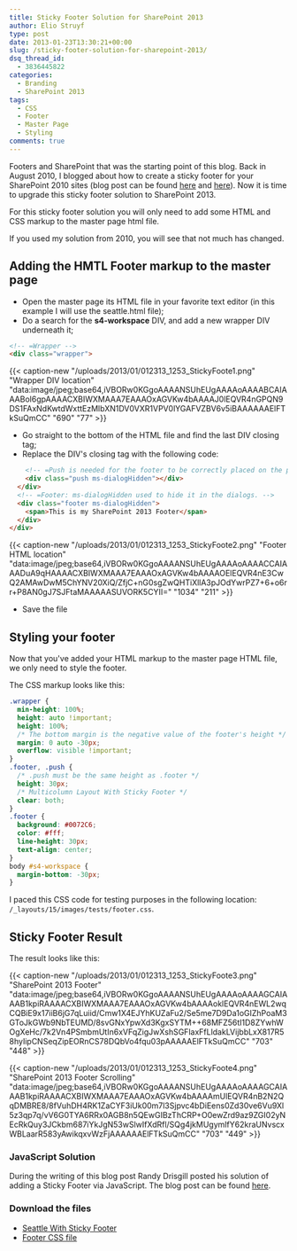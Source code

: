 ```yaml
---
title: Sticky Footer Solution for SharePoint 2013
author: Elio Struyf
type: post
date: 2013-01-23T13:30:21+00:00
slug: /sticky-footer-solution-for-sharepoint-2013/
dsq_thread_id:
  - 3836445822
categories:
  - Branding
  - SharePoint 2013
tags:
  - CSS
  - Footer
  - Master Page
  - Styling
comments: true
---
```


Footers and SharePoint that was the starting point of this blog. Back in August 2010, I blogged about how to create a sticky footer for your SharePoint 2010 sites (blog post can be found [here](https://www.eliostruyf.com/v4-master-with-sticky-footer-and-docked-ribbon/) and [here](http://eliostruyf.com/v4-master-sticky-footer-with-undocked-ribbon/)). Now it is time to upgrade this sticky footer solution to SharePoint 2013.

For this sticky footer solution you will only need to add some HTML and CSS markup to the master page html file.

If you used my solution from 2010, you will see that not much has changed.

## Adding the HMTL Footer markup to the master page

*   Open the master page its HTML file in your favorite text editor (in this example I will use the seattle.html file);
*   Do a search for the **s4-workspace** DIV, and add a new wrapper DIV underneath it;


```html
<!-- =Wrapper -->
<div class="wrapper">
```


{{< caption-new "/uploads/2013/01/012313_1253_StickyFoote1.png" "Wrapper DIV location"  "data:image/jpeg;base64,iVBORw0KGgoAAAANSUhEUgAAAAoAAAABCAIAAABol6gpAAAACXBIWXMAAA7EAAAOxAGVKw4bAAAAJ0lEQVR4nGPQN9DS1FAxNdKwtdWxttEzMlbXN1DV0VXR1VPV0lYGAFVZBV6v5iBAAAAAAElFTkSuQmCC" "690" "77" >}}

*   Go straight to the bottom of the HTML file and find the last DIV closing tag;
*   Replace the DIV's closing tag with the following code:


```html
    <!-- =Push is needed for the footer to be correctly placed on the page. ms-dialogHidden used to hide it in the dialogs. -->
    <div class="push ms-dialogHidden"></div>
  </div>
  <!-- =Footer: ms-dialogHidden used to hide it in the dialogs. -->
  <div class="footer ms-dialogHidden">
    <span>This is my SharePoint 2013 Footer</span>
  </div>
</div>
```


{{< caption-new "/uploads/2013/01/012313_1253_StickyFoote2.png" "Footer HTML location"  "data:image/jpeg;base64,iVBORw0KGgoAAAANSUhEUgAAAAoAAAACCAIAAADuA9qHAAAACXBIWXMAAA7EAAAOxAGVKw4bAAAAOElEQVR4nE3CwQ2AMAwDwM5ChYNV20XiQ/ZfjC+nG0sgZwQHTiXllA3pJOdYwrPZ7+6+o6rr+P8AN0gJ7SJFtaMAAAAASUVORK5CYII=" "1034" "211" >}}

*   Save the file

## Styling your footer

Now that you've added your HTML markup to the master page HTML file, we only need to style the footer.

The CSS markup looks like this:

```css
.wrapper {
  min-height: 100%;
  height: auto !important;
  height: 100%;
  /* The bottom margin is the negative value of the footer's height */
  margin: 0 auto -30px;
  overflow: visible !important;
}
.footer, .push {
  /* .push must be the same height as .footer */
  height: 30px;
  /* Multicolumn Layout With Sticky Footer */
  clear: both;
}
.footer {
  background: #0072C6;
  color: #fff;
  line-height: 30px;
  text-align: center;
}
body #s4-workspace {
  margin-bottom: -30px;
}
```

I paced this CSS code for testing purposes in the following location: `/_layouts/15/images/tests/footer.css`.

## Sticky Footer Result

The result looks like this:

{{< caption-new "/uploads/2013/01/012313_1253_StickyFoote3.png" "SharePoint 2013 Footer"  "data:image/jpeg;base64,iVBORw0KGgoAAAANSUhEUgAAAAoAAAAGCAIAAAB1kpiRAAAACXBIWXMAAA7EAAAOxAGVKw4bAAAAoklEQVR4nEWL2wqCQBiE9x17iiB6jG7qLuiid/Cmw1X4EJYhKUZaFu2/Se5me7D9Da1oGIZhPoaM3GToJkGWb9NbTEUMD/8svGNxYpwXd3KgxSYTM++68MFZ56tI1D8ZYwhWOgXeHc/7k2Vn4PSmbmUtIn6xVFqZigJwXshSGFlaxFfLldakLVijbbLxX817R58hyIipCNSeqZipEORnCS78DQbVo4fqu03pAAAAAElFTkSuQmCC" "703" "448" >}}

{{< caption-new "/uploads/2013/01/012313_1253_StickyFoote4.png" "SharePoint 2013 Footer Scrolling"  "data:image/jpeg;base64,iVBORw0KGgoAAAANSUhEUgAAAAoAAAAGCAIAAAB1kpiRAAAACXBIWXMAAA7EAAAOxAGVKw4bAAAAmUlEQVR4nB2N2QqDMBRE8/8fVuhDH4RK1ZaCYF3iUk00m7l3Sjpvc4bDiEens0Zd30ve6Vu9Xl5z3qp7q/vV6G0TYA6RRx0AGB8n5QEwGIBzThCRP+O0ewZrd9az9ZGI02yNEcRkQuy3JCkbm687iYkJgN53wSlwIfXdRfl/SQg4jkMUgymlfY62kraUNvscxWBLaarR583yAwikqxvWzFjAAAAAAElFTkSuQmCC" "703" "449" >}}

### JavaScript Solution

During the writing of this blog post Randy Drisgill posted his solution of adding a Sticky Footer via JavaScript. The blog post can be found [here](http://blog.drisgill.com/2013/01/sticky-footers-in-sharepoint.html).

### Download the files

- [Seattle With Sticky Footer](/uploads/2013/01/seattle-with-sticky-footer.html)
- [Footer CSS file](/uploads/2013/01/footer.css)